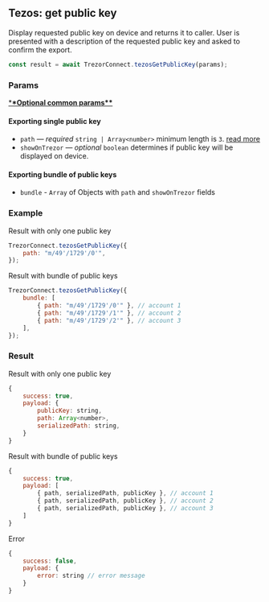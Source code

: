 ## Tezos: get public key

Display requested public key on device and returns it to caller.
User is presented with a description of the requested public key and asked to confirm the export.

```javascript
const result = await TrezorConnect.tezosGetPublicKey(params);
```

### Params

[\***\*Optional common params\*\***](commonParams.md)

#### Exporting single public key

-   `path` — _required_ `string | Array<number>` minimum length is `3`. [read more](path.md)
-   `showOnTrezor` — _optional_ `boolean` determines if public key will be displayed on device.

#### Exporting bundle of public keys

-   `bundle` - `Array` of Objects with `path` and `showOnTrezor` fields

### Example

Result with only one public key

```javascript
TrezorConnect.tezosGetPublicKey({
    path: "m/49'/1729'/0'",
});
```

Result with bundle of public keys

```javascript
TrezorConnect.tezosGetPublicKey({
    bundle: [
        { path: "m/49'/1729'/0'" }, // account 1
        { path: "m/49'/1729'/1'" }, // account 2
        { path: "m/49'/1729'/2'" }, // account 3
    ],
});
```

### Result

Result with only one public key

```javascript
{
    success: true,
    payload: {
        publicKey: string,
        path: Array<number>,
        serializedPath: string,
    }
}
```

Result with bundle of public keys

```javascript
{
    success: true,
    payload: [
        { path, serializedPath, publicKey }, // account 1
        { path, serializedPath, publicKey }, // account 2
        { path, serializedPath, publicKey }, // account 3
    ]
}
```

Error

```javascript
{
    success: false,
    payload: {
        error: string // error message
    }
}
```
